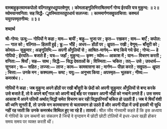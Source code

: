 **वामबाहुकृतवामकपोलो** **वल्गितभ्रुरधराॢपतवेणुम् ।** **कोमलाङ्गुलिभिराश्रितमार्गं** **गोप्य ईरयति यत्र मुकुन्द: ॥ २॥** **व्योमयानवनिता: सह सिद्धै-** **ॢवस्मितास्तदुपधार्य सलज्जा: ।** **काममार्गणसमॢपतचित्ता:** **कश्मलं ययुरपस्मृतनीव्य: ॥ ३॥** 

**शब्दार्थ** 

**श्री-गोप्य: ऊचु:—** **गोपियों ने कहा** **; वाम—** **बायीं** **; बाहु—** **भुजा पर** **; कृत—** **रखकर** **; वाम—** **बाएँ** **; कपोल:—** **गाल को** **;** **वल्गित—** **हिलती हुई** **; भ्रु:—** **भौंहें** **; अधर—** **होंठों पर** **; अॢपत—** **रखी** **; वेणुम्—** **बाँसुरी को** **; कोमल—** **सुकुमार** **; अङ्गुलिभि:—** **अपनी अँगुलियों से** **; आश्रित-मार्गम्—** **बन्द किये गये छेद** **; गोप्य:—** **हे गोपियो** **; ईरयति—** **बजाते हैं** **; यत्र—** **जहाँ** **; मुकुन्द:—** **कृष्ण** **; व्योम—** **आकाश में** **; यान—** **विचरण करती** **; वनिता:—** **षियाँ** **; सह—** **साथ** **; सिद्धै:—** **सिद्ध देवताओं के** **; विस्मिता:—** **चकित** **; तत्—** **उसे** **; उपधार्य—** **सुनकर** **; स—** **सहित** **; लज्जा:—** **लाज** **; काम—** **कामवासना का** **; मार्गण—** **पीछा करते** **; समॢपत—** **अॢपत** **; चित्ता:—** **उनके मन** **; कश्मलम्—** **कष्ट** **; ययु:—** **अनुभव किया** **; अपस्मृत—** **भूलकर** **; नीव्य:—** **कमरबंध।** **.** 

**गोपियों ने कहा : जब मुकुन्द अपने होंठों पर रखी बाँसुरी के छेदों को अपनी सुकुमार** **अँगुलियों से बन्द करके उसे बजाते हैं, तो वे अपने बाएँ गाल को अपनी बाईं बाँह पर रखकर** **अपनी भौंहों को नचाने लगते हैं। उस समय आकाश में अपने पतियों अर्थात् सिद्धों समेत** **विचरण कर रही सिद्धपत्नियाँ चकित हो उठती हैं। जब ये षियाँ वंशी की ध्वनि सुनती हैं, तो** **उनके मन कामवासना से चलायमान हो उठते हैं और अपनी पीड़ा में उन्हें इसकी भी सुधि नहीं** **रह जाती कि उनके कमरबंध शिथिल हुए जा रहे हैं।** **तात्पर्य :** श्रील जीव गोस्वामी कहते हैं कि इस अध्याय में गोपियों के उन कथनों का संकलन है जिन्हें वे वृन्दावन में छोटी छोटी टोलियों में इधर-उधर खड़ी होकर समय समय पर व्यक्त करती थीं।  